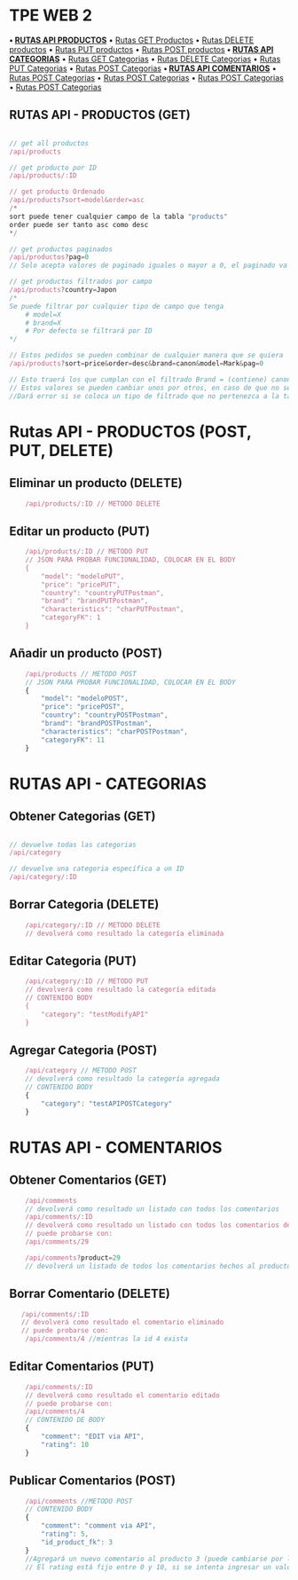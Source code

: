 # TPE WEB 2
**• [RUTAS API PRODUCTOS](#ruta-productos)**
    • [Rutas GET Productos](#ruta-productos)
    • [Rutas DELETE productos](#ruta-productos-delete)
    • [Rutas PUT productos](#ruta-productos-put) 
    • [Rutas POST productos](#ruta-productos-post)
**• [RUTAS API CATEGORIAS](#ruta-categorias)**
    • [Rutas GET Categorias](#ruta-categorias-get)
    • [Rutas DELETE Categorias](#ruta-categorias-delete)
    • [Rutas PUT Categorias](#ruta-categorias-put)
    • [Rutas POST Categorias](#ruta-categorias-post)
**• [RUTAS API COMENTARIOS](#ruta-comentarios)**
    • [Rutas POST Categorias](#ruta-comentarios-get)
    • [Rutas POST Categorias](#ruta-comentarios-delete)
    • [Rutas POST Categorias](#ruta-comentarios-put)
    • [Rutas POST Categorias](#ruta-comentarios-post)

<a name="ruta-productos"></a>

## RUTAS API - PRODUCTOS (GET)

```javascript

// get all productos
/api/products

// get producto por ID
/api/products/:ID

// get producto Ordenado
/api/products?sort=model&order=asc
/*
sort puede tener cualquier campo de la tabla "products"
order puede ser tanto asc como desc
*/

// get productos paginados
/api/productos?pag=0
// Solo acepta valores de paginado iguales o mayor a 0, el paginado va de a 10 productos

// get productos filtrados por campo
/api/products?country=Japon
/* 
Se puede filtrar por cualquier tipo de campo que tenga
    # model=X
    # brand=X
    # Por defecto se filtrará por ID 
*/
```
```javascript
// Estos pedidos se pueden combinar de cualquier manera que se quiera
/api/products?sort=price&order=desc&brand=canon&model=Mark&pag=0

// Esto traerá los que cumplan con el filtrado Brand = (contiene) canon, Model = (contiene) mark, ordenados por el precio de forma descendente, en la página 0
// Estos valores se pueden cambiar unos por otros, en caso de que no se asigne un valor de "sort" será "id" por defecto, al igual que "order" será "asc" por defecto
//Dará error si se coloca un tipo de filtrado que no pertenezca a la tabla, por ejemplo "precio=", ya que no existe el campo "precio"

```

# Rutas API - PRODUCTOS (POST, PUT, DELETE)

<a name="ruta-productos-delete"></a>

## Eliminar un producto (DELETE)
```javascript
    /api/products/:ID // METODO DELETE
```

<a name="ruta-productos-put"></a>

## Editar un producto (PUT)
```javascript
    /api/products/:ID // METODO PUT
    // JSON PARA PROBAR FUNCIONALIDAD, COLOCAR EN EL BODY
    {
        "model": "modeloPUT",
        "price": "pricePUT",
        "country": "countryPUTPostman",
        "brand": "brandPUTPostman",
        "characteristics": "charPUTPostman",
        "categoryFK": 1
    }   
```
<a name="ruta-productos-post"></a>

## Añadir un producto (POST)
```javascript
    /api/products // METODO POST
    // JSON PARA PROBAR FUNCIONALIDAD, COLOCAR EN EL BODY
    {
        "model": "modeloPOST",
        "price": "pricePOST",
        "country": "countryPOSTPostman",
        "brand": "brandPOSTPostman",
        "characteristics": "charPOSTPostman",
        "categoryFK": 11
    }  
```

<a name="ruta-categorias"></a>

# RUTAS API - CATEGORIAS

<a name="ruta-categorias-get"></a>

## Obtener Categorias (GET)
```javascript

// devuelve todas las categorias
/api/category

// devuelve una categoria específica a un ID
/api/category/:ID
```
<a name="ruta-categorias-delete"></a>

## Borrar Categoria (DELETE)
```javascript
    /api/category/:ID // METODO DELETE
    // devolverá como resultado la categoría eliminada
```
<a name="ruta-categorias-put"></a>

## Editar Categoria (PUT)
```javascript
    /api/category/:ID // METODO PUT
    // devolverá como resultado la categoría editada
    // CONTENIDO BODY
    {
        "category": "testModifyAPI"
    }
```
<a name="ruta-categorias-post"></a>

## Agregar Categoria (POST)
```javascript
    /api/category // METODO POST
    // devolverá como resultado la categoría agregada
    // CONTENIDO BODY
    {
        "category": "testAPIPOSTCategory"
    }
```

<a name="ruta-comentarios"></a>

# RUTAS API - COMENTARIOS

<a name="ruta-comentarios-get"></a>

## Obtener Comentarios (GET)
```javascript
    /api/comments
    // devolverá como resultado un listado con todos los comentarios
    /api/comments/:ID
    // devolverá como resultado un listado con todos los comentarios de X producto
    // puede probarse con:
    /api/comments/29

    /api/comments?product=29
    // devolverá un listado de todos los comentarios hechos al producto con id n°29, puede cambiarse por la id de cualquier otro producto disponible

```
<a name="ruta-comentarios-delete"></a>

## Borrar Comentario (DELETE)

```javascript
   /api/comments/:ID
   // devolverá como resultado el comentario eliminado
   // puede probarse con:
    /api/comments/4 //mientras la id 4 exista
```
<a name="ruta-comentarios-put"></a>

## Editar Comentarios (PUT)
```javascript
    /api/comments/:ID
    // devolverá como resultado el comentario editado
    // puede probarse con:
    /api/comments/4
    // CONTENIDO DE BODY
    {
        "comment": "EDIT via API",
        "rating": 10
    }   

```
<a name="ruta-comentarios-post"></a>

## Publicar Comentarios (POST)
```javascript
    /api/comments //METODO POST
    // CONTENIDO BODY
    {
        "comment": "comment via API",
        "rating": 5,
        "id_product_fk": 3
    }
    //Agregará un nuevo comentario al producto 3 (puede cambiarse por la id de cualquier otro producto)
    // El rating está fijo entre 0 y 10, si se intenta ingresar un valor que no se encuentre entre estos valores devolverá un error
```